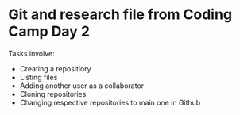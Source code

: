 # Git and research file from Coding Camp Day 2

Tasks involve: 
- Creating a repositiory
- Listing files
- Adding another user as a collaborator 
- Cloning repositories 
- Changing respective repositories to main one in Github 
